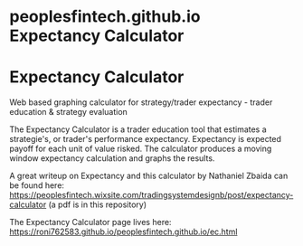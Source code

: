 # peoplesfintech.github.io Expectancy Calculator
# Expectancy Calculator
Web based graphing calculator for strategy/trader expectancy - trader education &amp; strategy evaluation

The Expectancy Calculator is a trader education tool that estimates a strategie's, or trader's performance expectancy. Expectancy is expected payoff for each unit of value risked. The calculator produces a moving window expectancy calculation and graphs the results.

A great writeup on Expectancy and this calculator by Nathaniel Zbaida can be found here: https://peoplesfintech.wixsite.com/tradingsystemdesignb/post/expectancy-calculator (a pdf is in this repository)

The Expectancy Calculator page lives here: https://roni762583.github.io/peoplesfintech.github.io/ec.html
